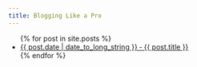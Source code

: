 ```yaml
---
title: Blogging Like a Pro
---
```


<ul>
  {% for post in site.posts %}
    <li>
      <a href="{{ post.url }}">{{ post.date | date_to_long_string }} &dash; {{ post.title }}</a>
    </li>
  {% endfor %}
</ul>
